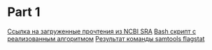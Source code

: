 # Part 1 

[Ссылка на загруженные прочтения из NCBI SRA](https://www.ncbi.nlm.nih.gov/sra/?term=SRR8533688)
[Bash скрипт с реализованным алгоритмом](/input/bash.sh)
[Результат команды samtools flagstat](/result/final)


